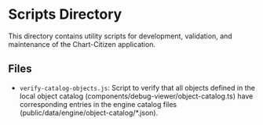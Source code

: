 # Scripts Directory

This directory contains utility scripts for development, validation, and maintenance of the Chart-Citizen application.

## Files
- `verify-catalog-objects.js`: Script to verify that all objects defined in the local object catalog (components/debug-viewer/object-catalog.ts) have corresponding entries in the engine catalog files (public/data/engine/object-catalog/*.json). 